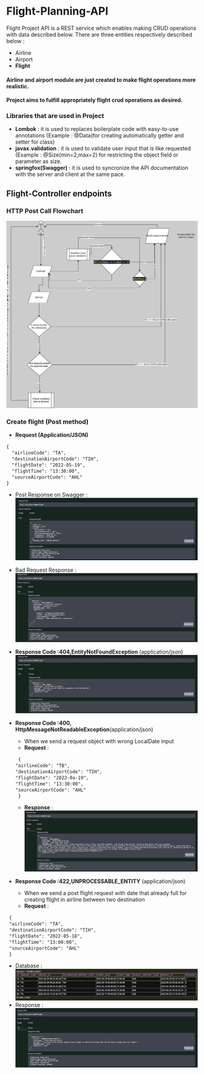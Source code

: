 # Flight-Planning-API

Flight Project API is a REST service which enables making CRUD operations with data described below.
There are three entities respectively described below :
- Airline 
- Airport
- **Flight** <br/>

#### Airline and airport module are just  created to make flight operations more realistic.
#### Project aims to  fulfill appropriately flight crud operations as desired.


### Libraries that are used in Project 
- **Lombok** : it is used to replaces boilerplate code with easy-to-use annotations (Example : @Data(for creating automatically getter and setter for class)
- **javax.validation** : it is used to validate user input that is like requested (Example : @Size(min=2,max=2) for restricting the object field or parameter as size.
- **springfox(Swagger)** : it is used to syncronize the API documentation with the server and client at the same pace.

## Flight-Controller endpoints

### HTTP Post Call Flowchart
![Flowchart](./image/PostFlowchart.png)
### Create flight (Post method) 
 - **Request (Application/JSON)**
```
{
  "airlineCode": "TA",
  "destinationAirportCode": "TIH",
  "flightDate": "2022-05-19",
  "flightTime": "13:30:00",
  "sourceAirportCode": "AHL"
}
```
 -  Post Response on Swagger :
![Swagger POST](./image/postResponse.png)

- Bad Request Response :
![Swagger POST](./image/badRequest.png)

- **Response Code :404,EntityNotFoundException** (application/json)
![Swagger POST](./image/404status.png)

- **Response Code :400, HttpMessageNotReadableException**(application/json)<br />
  - When we send a request object with wrong LocalDate input
  - **Request** :
  ```
   {
  "airlineCode": "TB",
  "destinationAirportCode": "TIH",
  "flightDate": "2022-0a-19",
  "flightTime": "13:30:00",
  "sourceAirportCode": "AHL"
   }
   ```
  -  **Response** : 
 ![Swagger POST](./image/404NotReadable.png)
 - **Response Code :422,UNPROCESSABLE_ENTITY** (application/json) 
   - When we send a post flight request with date that already full for creating flight in airline between two destination
   - **Request** :
  ```
   {
   "airlineCode": "TA",
   "destinationAirportCode": "TIH",
   "flightDate": "2022-05-18",
   "flightTime": "13:00:00",
   "sourceAirportCode": "AHL"
   }
  ```
  - Database :
  ![Swagger POST](./image/flightDb.png)
  - Response :
  ![Swagger POST](./image/422status.png)
 

